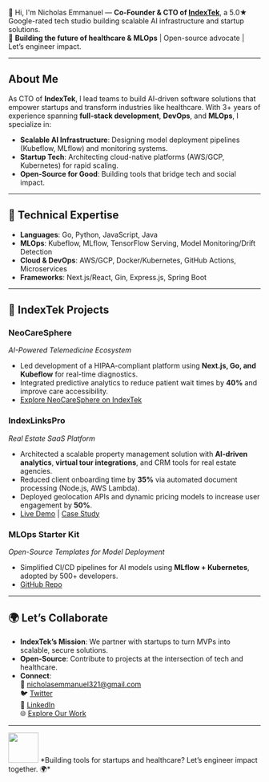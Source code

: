 👋 Hi, I'm Nicholas Emmanuel — **Co-Founder & CTO of [IndexTek](https://indextek.co)**, a 5.0★ Google-rated tech studio building scalable AI infrastructure and startup solutions.  
🚀 **Building the future of healthcare & MLOps** | Open-source advocate | Let’s engineer impact.  

---

## **About Me**  
As CTO of **IndexTek**, I lead teams to build AI-driven software solutions that empower startups and transform industries like healthcare. With 3+ years of experience spanning **full-stack development**, **DevOps**, and **MLOps**, I specialize in:  
- **Scalable AI Infrastructure**: Designing model deployment pipelines (Kubeflow, MLflow) and monitoring systems.  
- **Startup Tech**: Architecting cloud-native platforms (AWS/GCP, Kubernetes) for rapid scaling.  
- **Open-Source for Good**: Building tools that bridge tech and social impact.  

---

## **🔧 Technical Expertise**  
- **Languages**: Go, Python, JavaScript, Java  
- **MLOps**: Kubeflow, MLflow, TensorFlow Serving, Model Monitoring/Drift Detection  
- **Cloud & DevOps**: AWS/GCP, Docker/Kubernetes, GitHub Actions, Microservices  
- **Frameworks**: Next.js/React, Gin, Express.js, Spring Boot  

---

## **🚀 IndexTek Projects**  
### **NeoCareSphere**  
*AI-Powered Telemedicine Ecosystem*  
- Led development of a HIPAA-compliant platform using **Next.js, Go, and Kubeflow** for real-time diagnostics.  
- Integrated predictive analytics to reduce patient wait times by **40%** and improve care accessibility.  
- [Explore NeoCareSphere on IndexTek](https://indextek.co/projects/neocaresphere)  

### **IndexLinksPro**  
*Real Estate SaaS Platform*  
- Architected a scalable property management solution with **AI-driven analytics**, **virtual tour integrations**, and CRM tools for real estate agencies.  
- Reduced client onboarding time by **35%** via automated document processing (Node.js, AWS Lambda).  
- Deployed geolocation APIs and dynamic pricing models to increase user engagement by **50%**.  
- [Live Demo](https://indexlinkspro.com) | [Case Study](https://indextek.co/projects/indexlinkspro)  

### **MLOps Starter Kit**  
*Open-Source Templates for Model Deployment*  
- Simplified CI/CD pipelines for AI models using **MLflow + Kubernetes**, adopted by 500+ developers.  
- [GitHub Repo](https://github.com/nickemma/mlops-starter)  
---

## **🌍 Let’s Collaborate**  
- **IndexTek’s Mission**: We partner with startups to turn MVPs into scalable, secure solutions.  
- **Open-Source**: Contribute to projects at the intersection of tech and healthcare.  
- **Connect**:  
  📧 [nicholasemmanuel321@gmail.com](mailto:nicholasemmanuel321@gmail.com)  
  🐦 [Twitter](https://twitter.com/techieEmma)  
  🔗 [LinkedIn](https://linkedin.com/in/techieemma)  
  🌐 [Explore Our Work](https://indextek.co)  

---

<img src="https://media.giphy.com/media/LnQjpWaON8nhr21vNW/giphy.gif" width="60">  
*Building tools for startups and healthcare? Let’s engineer impact together. 🌍*  
